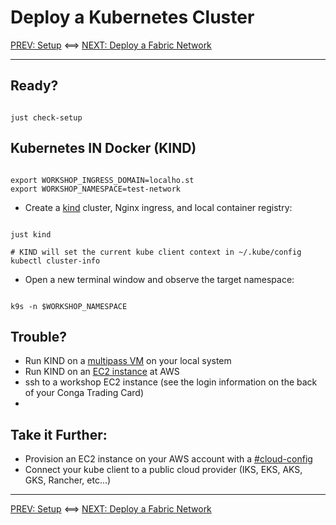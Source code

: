# Deploy a Kubernetes Cluster

[PREV: Setup](00-setup.md) <==> [NEXT: Deploy a Fabric Network](20-fabric.md)

---

## Ready?

```shell

just check-setup 

```

## Kubernetes IN Docker (KIND)

```shell

export WORKSHOP_INGRESS_DOMAIN=localho.st
export WORKSHOP_NAMESPACE=test-network

```

- Create a [kind](https://kind.sigs.k8s.io) cluster, Nginx ingress, and local container registry:
```shell

just kind

# KIND will set the current kube client context in ~/.kube/config 
kubectl cluster-info

```

- Open a new terminal window and observe the target namespace:
```shell

k9s -n $WORKSHOP_NAMESPACE

```


## Trouble? 

- Run KIND on a [multipass VM](11-kube-multipass.md) on your local system
- Run KIND on an [EC2 instance](12-kube-ec2-vm.md) at AWS
- ssh to a workshop EC2 instance (see the login information on the back of your Conga Trading Card)
- 


## Take it Further: 

- Provision an EC2 instance on your AWS account with a [#cloud-config](../../infrastructure/ec2-cloud-config.yaml)
- Connect your kube client to a public cloud provider (IKS, EKS, AKS, GKS, Rancher, etc...) 


---
[PREV: Setup](00-setup.md) <==> [NEXT: Deploy a Fabric Network](20-fabric.md)

